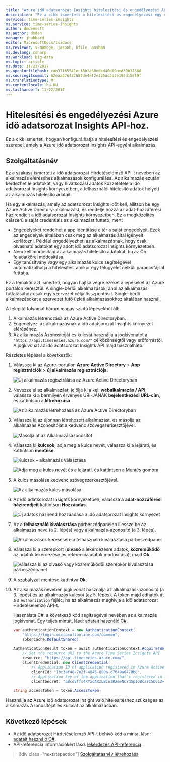 ```yaml
---
title: "Azure idő adatsorozat Insights hitelesítési és engedélyezési API-k konfigurálása"
description: "Ez a cikk ismerteti a hitelesítési és engedélyezési egy egyéni a Azure idő adatsorozat Insights API-alkalmazások konfigurálása."
services: time-series-insights
ms.service: time-series-insights
author: dmdenmsft
ms.author: dmden
manager: jhubbard
editor: MicrosoftDocs/tsidocs
ms.reviewer: v-mamcge, jasonh, kfile, anshan
ms.devlang: csharp
ms.workload: big-data
ms.topic: article
ms.date: 11/21/2017
ms.openlocfilehash: cab37f65541ecf8bfa58edcd40df0aed39b37680
ms.sourcegitcommit: 62eaa376437687de4ef2e325ac3d7e195d158f9f
ms.translationtype: MT
ms.contentlocale: hu-HU
ms.lasthandoff: 11/22/2017
---
```

# <a name="authentication-and-authorization-for-azure-time-series-insights-api"></a>Hitelesítési és engedélyezési Azure idő adatsorozat Insights API-hoz.

Ez a cikk ismerteti, hogyan konfigurálhatja a hitelesítési és engedélyezési szerepel, amely a Azure idő adatsorozat Insights API-egyéni alkalmazás.

## <a name="service-principal"></a>Szolgáltatásnév

Ez a szakasz ismerteti a idő adatsorozat Hirdetéselemző API-t nevében az alkalmazás eléréséhez alkalmazások konfigurálása. Az alkalmazás ezután kérdezhet le adatokat, vagy hivatkozási adatok közzététele a idő adatsorozat Insights környezetben, a felhasználói hitelesítő adatok helyett az alkalmazás hitelesítő adatait.

Ha egy alkalmazás, amely az adatsorozat Insights időt kell, állítson be egy Azure Active Directory-alkalmazást, és rendelje hozzá az adat-hozzáférési házirendjeit a idő adatsorozat Insights környezetben. Ez a megközelítés célszerű a saját credentials az alkalmazást futtató, mert:

* Engedélyeket rendelhet a app identitása eltér a saját engedélyeit. Ezek az engedélyek általában csak meg az alkalmazás által igényelt korlátozni. Például engedélyezheti az alkalmazásnak, hogy csak olvasható adatokat egy adott idő adatsorozat Insights környezetben.
* Nem kell módosítani az alkalmazás hitelesítő adatokat, ha az Ön feladatkörei módosítása.
* Egy tanúsítvány vagy egy alkalmazás kulcs segítségével automatizálhatja a hitelesítés, amikor egy felügyelet nélküli parancsfájllal futtatja.

Ez a témakör azt ismerteti, hogyan hajtsa végre ezeket a lépéseket az Azure portálon keresztül. A single-bérlői alkalmazások, ahol az alkalmazás futtatásához csak egy szervezet célja összpontosít. Single-bérlő alkalmazásokat a szervezet futó üzleti alkalmazásokhoz általában használ.

A telepítő folyamat három magas szintű lépésekből áll:

1. Alkalmazás létrehozása az Azure Active Directoryban.
2. Engedélyezi az alkalmazásnak a idő adatsorozat Insights környezet eléréséhez.
3. Az alkalmazás Azonosítóját és kulcsát használja a jogkivonatot a `"https://api.timeseries.azure.com/"` célközönségtől vagy erőforrástól. A jogkivonat az idő adatsorozat Insights API majd használható.

Részletes lépései a következők:

1. Válassza ki az Azure-portálon **Azure Active Directory** > **App regisztrációk** > **új alkalmazás regisztrációja**.

   ![Új alkalmazás regisztrálása az Azure Active Directoryban](media/authentication-and-authorization/active-directory-new-application-registration.png)  

2. Nevezze el az alkalmazást, jelölje ki a kell **webalkalmazás / API**, válassza ki a bármilyen érvényes URI-JÁNAK **bejelentkezési URL-cím**, és kattintson a **létrehozása**.

   ![Az alkalmazás létrehozása az Azure Active Directoryban](media/authentication-and-authorization/active-directory-create-web-api-application.png)

3. Válassza ki az újonnan létrehozott alkalmazást, és másolja az alkalmazás Azonosítóját a kedvenc szövegszerkesztőjével.

   ![Másolja át az Alkalmazásazonosítót](media/authentication-and-authorization/active-directory-copy-application-id.png)

4. Válassza ki **kulcsok**, adja meg a kulcs nevét, válassza ki a lejárati, és kattintson **mentése**.

   ![Kulcsok – alkalmazás választása](media/authentication-and-authorization/active-directory-application-keys.png)

   ![Adja meg a kulcs nevét és a lejárati, és kattintson a Mentés gombra](media/authentication-and-authorization/active-directory-application-keys-save.png)

5. A kulcs másolása kedvenc szövegszerkesztőjével.

   ![Az alkalmazás kulcs másolása](media/authentication-and-authorization/active-directory-copy-application-key.png)

6. Az idő adatsorozat Insights környezetben, válassza a **adat-hozzáférési házirendjeit** kattintson **Hozzáadás**.

   ![Új adatok házirend hozzáadása a idő adatsorozat Insights környezet](media/authentication-and-authorization/time-series-insights-data-access-policies-add.png)

7. Az a **felhasználó kiválasztása** párbeszédpanelen illessze be az alkalmazás neve (a 2. lépés) vagy alkalmazás-azonosító (a 3. lépés).

   ![Alkalmazások keresésére a felhasználó kiválasztása párbeszédpanel](media/authentication-and-authorization/time-series-insights-data-access-policies-select-user.png)

8. Válassza ki a szerepkört (**olvasó** a lekérdezésre adatok, **közreműködő** az adatok lekérdezése és referenciaadatok módosítása), majd **Ok**.

   ![Válassza ki az olvasó vagy közreműködői szerepkör kiválasztása párbeszédpanel](media/authentication-and-authorization/time-series-insights-data-access-policies-select-role.png)

9. A szabályzat mentése kattintva **Ok**.

10. Az alkalmazás nevében jogkivonat használja az alkalmazás-azonosító (a 3. lépés) és az alkalmazás kulcsot (az 5. lépés). A token majd adhatók át a a `Authorization` fejléc, ha az alkalmazás meghívja a idő adatsorozat Hirdetéselemző API-t.

    Használata C#, a következő kód segítségével nevében az alkalmazás jogkivonat. Egy teljes mintát, lásd: [adatait használó C#](time-series-insights-query-data-csharp.md).

    ```csharp
    var authenticationContext = new AuthenticationContext(
        "https://login.microsoftonline.com/common",
        TokenCache.DefaultShared);

    AuthenticationResult token = await authenticationContext.AcquireTokenAsync(
        // Set the resource URI to the Azure Time Series Insights API
        resource: "https://api.timeseries.azure.com/", 
        clientCredential: new ClientCredential(
            // Application ID of application registered in Azure Active Directory
            clientId: "1bc3af48-7e2f-4845-880a-c7649a6470b8", 
            // Application key of the application that's registered in Azure Active Directory
            clientSecret: "aBcdEffs4XYxoAXzLB1n3R2meNCYdGpIGBc2YC5D6L2="));

    string accessToken = token.AccessToken;
    ```

Használja az Azure idő adatsorozat Insight való hitelesítéshez szükséges az alkalmazás Azonosítóját és kulcsát az alkalmazásban. 

## <a name="next-steps"></a>Következő lépések
- Az idő adatsorozat Hirdetéselemző API-t behívó kód a minta, lásd: [adatait használó C#](time-series-insights-query-data-csharp.md).
- API-referencia információkért lásd: [lekérdezés API-referencia](/rest/api/time-series-insights/time-series-insights-reference-queryapi).

> [!div class="nextstepaction"]
> [Szolgáltatásnév létrehozása](../azure-resource-manager/resource-group-create-service-principal-portal.md)
